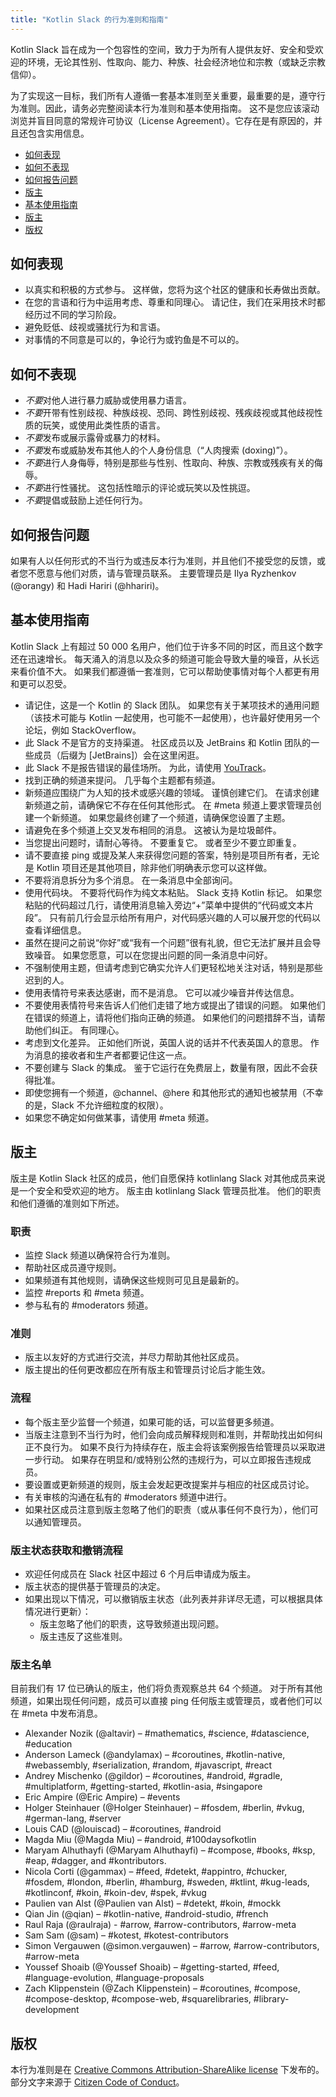 ```yaml
---
title: "Kotlin Slack 的行为准则和指南"
---
```

Kotlin Slack 旨在成为一个包容性的空间，致力于为所有人提供友好、安全和受欢迎的环境，无论其性别、性取向、能力、种族、社会经济地位和宗教（或缺乏宗教信仰）。

为了实现这一目标，我们所有人遵循一套基本准则至关重要，最重要的是，遵守行为准则。因此，请务必完整阅读本行为准则和基本使用指南。 这不是您应该滚动浏览并盲目同意的常规许可协议（License Agreement）。它存在是有原因的，并且还包含实用信息。

* [如何表现](#how-to-behave)
* [如何不表现](#how-not-to-behave)
* [如何报告问题](#how-to-report-issues)
* [版主](#moderators)
* [基本使用指南](#basic-usage-guidelines)
* [版主](#moderators)
* [版权](#copyright)

## 如何表现

* 以真实和积极的方式参与。 这样做，您将为这个社区的健康和长寿做出贡献。
* 在您的言语和行为中运用考虑、尊重和同理心。 请记住，我们在采用技术时都经历过不同的学习阶段。
* 避免贬低、歧视或骚扰行为和言语。
* 对事情的不同意是可以的，争论行为或钓鱼是不可以的。

## 如何不表现

* *不要*对他人进行暴力威胁或使用暴力语言。
* *不要*开带有性别歧视、种族歧视、恐同、跨性别歧视、残疾歧视或其他歧视性质的玩笑，或使用此类性质的语言。
* *不要*发布或展示露骨或暴力的材料。
* *不要*发布或威胁发布其他人的个人身份信息（“人肉搜索 (doxing)”）。
* *不要*进行人身侮辱，特别是那些与性别、性取向、种族、宗教或残疾有关的侮辱。
* *不要*进行性骚扰。 这包括性暗示的评论或玩笑以及性挑逗。
* *不要*提倡或鼓励上述任何行为。

## 如何报告问题

如果有人以任何形式的不当行为或违反本行为准则，并且他们不接受您的反馈，或者您不愿意与他们对质，请与管理员联系。 主要管理员是 Ilya Ryzhenkov (@orangy) 和 Hadi Hariri (@hhariri)。

## 基本使用指南

Kotlin Slack 上有超过 50 000 名用户，他们位于许多不同的时区，而且这个数字还在迅速增长。 每天涌入的消息以及众多的频道可能会导致大量的噪音，从长远来看价值不大。 如果我们都遵循一套准则，它可以帮助使事情对每个人都更有用和更可以忍受。

* 请记住，这是一个 Kotlin 的 Slack 团队。 如果您有关于某项技术的通用问题（该技术可能与 Kotlin 一起使用，也可能不一起使用），也许最好使用另一个论坛，例如 StackOverflow。
* 此 Slack 不是官方的支持渠道。 社区成员以及 JetBrains 和 Kotlin 团队的一些成员（后缀为 [JetBrains]）会在这里闲逛。
* 此 Slack 不是报告错误的最佳场所。 为此，请使用 [YouTrack](https://youtrack.jetbrains.com/issues/kt)。
* 找到正确的频道来提问。 几乎每个主题都有频道。
* 新频道应围绕广为人知的技术或感兴趣的领域。 谨慎创建它们。 在请求创建新频道之前，请确保它不存在任何其他形式。 在 #meta 频道上要求管理员创建一个新频道。 如果您最终创建了一个频道，请确保您设置了主题。
* 请避免在多个频道上交叉发布相同的消息。 这被认为是垃圾邮件。
* 当您提出问题时，请耐心等待。 不要重复它。 或者至少不要立即重复。
* 请不要直接 ping 或提及某人来获得您问题的答案，特别是项目所有者，无论是 Kotlin 项目还是其他项目，除非他们明确表示您可以这样做。
* 不要将消息拆分为多个消息。 在一条消息中全部询问。
* 使用代码块。 不要将代码作为纯文本粘贴。 Slack 支持 Kotlin 标记。 如果您粘贴的代码超过几行，请使用消息输入旁边“+”菜单中提供的“代码或文本片段”。 只有前几行会显示给所有用户，对代码感兴趣的人可以展开您的代码以查看详细信息。
* 虽然在提问之前说“你好”或“我有一个问题”很有礼貌，但它无法扩展并且会导致噪音。 如果您愿意，可以在您提出问题的同一条消息中问好。
* 不强制使用主题，但请考虑到它确实允许人们更轻松地关注对话，特别是那些迟到的人。
* 使用表情符号来表达感谢，而不是消息。 它可以减少噪音并传达信息。
* 不要使用表情符号来告诉人们他们走错了地方或提出了错误的问题。 如果他们在错误的频道上，请将他们指向正确的频道。 如果他们的问题措辞不当，请帮助他们纠正。 有同理心。
* 考虑到文化差异。 正如他们所说，英国人说的话并不代表英国人的意思。 作为消息的接收者和生产者都要记住这一点。
* 不要创建与 Slack 的集成。 鉴于它运行在免费层上，数量有限，因此不会获得批准。
* 即使您拥有一个频道，@channel、@here 和其他形式的通知也被禁用（不幸的是，Slack 不允许细粒度的权限）。
* 如果您不确定如何做某事，请使用 #meta 频道。

## 版主

版主是 Kotlin Slack 社区的成员，他们自愿保持 kotlinlang Slack 对其他成员来说是一个安全和受欢迎的地方。 版主由 kotlinlang Slack 管理员批准。 他们的职责和他们遵循的准则如下所述。

### 职责

* 监控 Slack 频道以确保符合行为准则。
* 帮助社区成员遵守规则。
* 如果频道有其他规则，请确保这些规则可见且是最新的。
* 监控 #reports 和 #meta 频道。
* 参与私有的 #moderators 频道。

### 准则

* 版主以友好的方式进行交流，并尽力帮助其他社区成员。
* 版主提出的任何更改都应在所有版主和管理员讨论后才能生效。

### 流程

* 每个版主至少监督一个频道，如果可能的话，可以监督更多频道。
* 当版主注意到不当行为时，他们会向成员解释规则和准则，并帮助找出如何纠正不良行为。 如果不良行为持续存在，版主会将该案例报告给管理员以采取进一步行动。 如果存在明显和/或特别公然的违规行为，可以立即报告违规成员。
* 要设置或更新频道的规则，版主会发起更改提案并与相应的社区成员讨论。
* 有关审核的沟通在私有的 #moderators 频道中进行。
* 如果社区成员注意到版主忽略了他们的职责（或从事任何不良行为），他们可以通知管理员。

### 版主状态获取和撤销流程

* 欢迎任何成员在 Slack 社区中超过 6 个月后申请成为版主。
* 版主状态的提供基于管理员的决定。
* 如果出现以下情况，可以撤销版主状态（此列表并非详尽无遗，可以根据具体情况进行更新）：
  * 版主忽略了他们的职责，这导致频道出现问题。
  * 版主违反了这些准则。

### 版主名单

目前我们有 17 位已确认的版主，他们将负责观察总共 64 个频道。 对于所有其他频道，如果出现任何问题，成员可以直接 ping 任何版主或管理员，或者他们可以在 #meta 中发布消息。

* Alexander Nozik (@altavir) – #mathematics, #science, #datascience, #education
* Anderson Lameck (@andylamax) – #coroutines, #kotlin-native, #webassembly, #serialization, #random, #javascript, #react
* Andrey Mischenko (@gildor) – #coroutines, #android, #gradle, #multiplatform, #getting-started, #kotlin-asia, #singapore
* Eric Ampire (@Eric Ampire) – #events
* Holger Steinhauer (@Holger Steinhauer) – #fosdem, #berlin, #vkug, #german-lang, #server
* Louis CAD (@louiscad) – #coroutines, #android
* Magda Miu (@Magda Miu) – #android, #100daysofkotlin
* Maryam Alhuthayfi (@Maryam Alhuthayfi) – #compose, #books, #ksp, #eap, #dagger, and #kontributors.
* Nicola Corti (@gammax) – #feed, #detekt, #appintro, #chucker, #fosdem, #london, #berlin, #hamburg, #sweden, #ktlint,
  #kug-leads, #kotlinconf, #koin, #koin-dev, #spek, #vkug
* Paulien van Alst (@Paulien van Alst) – #detekt, #koin, #mockk
* Qian Jin (@qian) – #kotlin-native, #android-studio, #french
* Raul Raja (@raulraja) - #arrow, #arrow-contributors, #arrow-meta
* Sam Sam (@sam) – #kotest, #kotest-contributors
* Simon Vergauwen (@simon.vergauwen) – #arrow, #arrow-contributors, #arrow-meta
* Youssef Shoaib (@Youssef Shoaib) – #getting-started, #feed, #language-evolution, #language-proposals
* Zach Klippenstein (@Zach Klippenstein) – #coroutines, #compose, #compose-desktop, #compose-web, #squarelibraries,
  #library-development

## 版权

本行为准则是在 [Creative Commons Attribution-ShareAlike license](http://creativecommons.org/licenses/by-sa/3.0/) 下发布的。 部分文字来源于 [Citizen Code of Conduct](http://citizencodeofconduct.org/)。